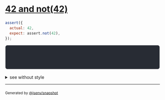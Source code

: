 # [42 and not(42)](../../assert_not.test.js#L5)

```js
assert({
  actual: 42,
  expect: assert.not(42),
});
```

![img](throw.svg)

<details>
  <summary>see without style</summary>

```console
AssertionError: actual and expect are different

actual: 42
expect: assert.not(42)
```

</details>


---

<sub>
  Generated by <a href="https://github.com/jsenv/core/tree/main/packages/tooling/snapshot">@jsenv/snapshot</a>
</sub>
